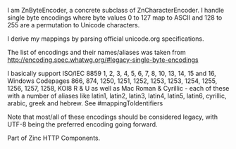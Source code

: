 I am ZnByteEncoder, a concrete subclass of ZnCharacterEncoder.
I handle single byte encodings where byte values 0 to 127 map to ASCII and 128 to 255 are a permutation to Unicode characters.

I derive my mappings by parsing official unicode.org specifications.

The list of encodings and their names/aliases was taken from http://encoding.spec.whatwg.org/#legacy-single-byte-encodings

I basically support ISO/IEC 8859 1, 2, 3, 4, 5, 6, 7, 8, 10, 13, 14, 15 and 16, Windows Codepages 866, 874, 1250, 1251, 1252, 1253, 1253, 1254, 1255, 1256, 1257, 1258, KOI8 R & U as well as Mac Roman & Cyrillic - each of these with a number of aliases like latin1, latin2, latin3, latin4, latin5, latin6, cyrillic, arabic, greek and hebrew. See #mappingToIdentifiers

Note that most/all of these encodings should be considered legacy, with UTF-8 being the preferred encoding going forward.  

Part of Zinc HTTP Components.